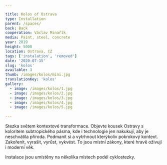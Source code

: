 ```yaml
---

title: Kolos of Ostrava
type: Installation
parent: /spaces/
back: Back
cooperation: Václav Minařík
media: Paint, steel, concrete
year: 2019
height: 5000
location: Ostrava, CZ
tags: ['instalation', 'removed']
date: '2020-07-15'
slug: 'kolos'
available: 3
thumb: /images/kolos/mini.jpg
translationKey: 'kolos'
gallery:
  - image: /images/kolos/1.jpg
  - image: /images/kolos/2.jpg
  - image: /images/kolos/3.jpg
  - image: /images/kolos/4.jpg
  - image: /images/kolos/5.jpg
  
---
```

Stezka světem kontextové transformace. Objevte kousek Ostravy s koloritem subtropického pásma, kde i technologie jen nakukují, aby je neschvátila příroda. Podmanit si a vytrhnout kterýkoliv pokrokový kontext. Zakořenit, vyrašit, vyrůst, vykvést. To jsou místní zákony, které hravě oživují i moderní věk.

Instalace jsou umístěny na několika místech podél cyklostezky.
